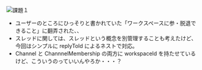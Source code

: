 ![課題１](https://lucid.app/publicSegments/view/e857df14-788d-4834-9c2e-86317d0935c0/image.png)

* ユーザーのところにひっそりと書かれていた「ワークスペースに参・脱退できること」に翻弄された、、
* スレッドに関しては、スレッドという概念を別管理することも考えたけど、今回はシンプルに replyToId によるネストで対応。
* Channel と ChannnelMembership の両方に workspaceId を持たせているけど、こういうのっていいんやろか・・・？
